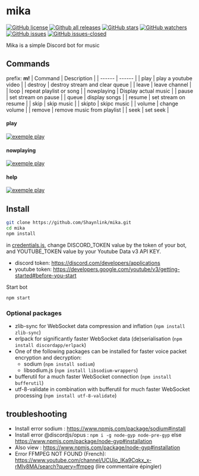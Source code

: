 # mika
[![GitHub license](https://img.shields.io/github/license/Shaynlink/mika.svg)](https://github.com/Shaynlink/mika/blob/master/LICENSE) [![Github all releases](https://img.shields.io/github/downloads/Shaynlink/mika/total.svg)](https://GitHub.com/Shaynlink/mika/releases/) [![GitHub stars](https://img.shields.io/github/stars/Shaynlink/mika.svg)](https://GitHub.com/Shaynlink/mika/stargazers/) [![GitHub watchers](https://img.shields.io/github/watchers/Shaynlink/mika.svg)](https://GitHub.com/Shaynlink/mika/watchers/) [![GitHub issues](https://img.shields.io/github/issues/Shaynlink/mika.svg)](https://GitHub.com/Shaynlink/mika/issues/) [![GitHub issues-closed](https://img.shields.io/github/issues-closed/Shaynlink/mika.svg)](https://GitHub.com/Shaynlink/node-anemy/issues?q=is%3Aissue+is%3Aclosed)

Mika is a simple Discord bot for music

## Commands
prefix: **m!**
| Command | Description |
| ------ | ------ |
| play | play a youtube video |
| destroy | destroy stream and clear queue |
| leave | leave channel |
| loop | repeat playlist or song |
| nowplaying | Display actual music |
| pause | set stream on pause |
| queue | display songs |
| resume | set stream on resume |
| skip | skip music |
| skipto | skipc music |
| volume | change volume |
| remove | remove music from playlist |
| seek | set seek |

#### play
[![exemple play](https://github.com/Shaynlink/mika/blob/master/assets/exemple/mika-exemple-1.png)](https://github.com/Shaynlink/mika)

#### nowplaying
[![exemple play](https://github.com/Shaynlink/mika/blob/master/assets/exemple/mika-exemple-2.png)](https://github.com/Shaynlink/mika)

#### help
[![exemple play](https://github.com/Shaynlink/mika/blob/master/assets/exemple/mika-exemple-3.png)](https://github.com/Shaynlink/mika)

## Install

```bash
git clone https://github.com/Shaynlink/mika.git
cd mika
npm install
```

in [credentials.js](https://github.com/Shaynlink/mika/blob/master/credentials.js), change DISCORD_TOKEN value by the token of your bot, and YOUTUBE_TOKEN value by your Youtube Data v3 API KEY.

 - discord token: https://discord.com/developers/applications
 - youtube token: https://developers.google.com/youtube/v3/getting-started#before-you-start

Start bot
```bash
npm start
```

### Optional packages
- zlib-sync for WebSocket data compression and inflation (`npm install zlib-sync`)
- erlpack for significantly faster WebSocket data (de)serialisation (`npm install discordapp/erlpack`)
- One of the following packages can be installed for faster voice packet encryption and decryption:
  - sodium (`npm install sodium`)
  - libsodium.js (`npm install libsodium-wrappers`)
- bufferutil for a much faster WebSocket connection (`npm install bufferutil`)
- utf-8-validate in combination with bufferutil for much faster WebSocket processing (`npm install utf-8-validate`)

## troubleshooting
 - Install error sodium : https://www.npmjs.com/package/sodium#install
 - Install error @discordjs/opus : `npm i -g node-gyp node-pre-gyp` else https://www.npmjs.com/package/node-gyp#installation
 - Also view : https://www.npmjs.com/package/node-gyp#installation
 - Error FFMPEG NOT FOUND (French): https://www.youtube.com/channel/UCUjo_IKa9Cqkx_x-rMly8MA/search?query=ffmpeg (lire commentaire épingler)


